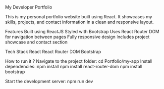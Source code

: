 My Developer Portfolio

This is my personal portfolio website built using React.
It showcases my skills, projects, and contact information in a clean and responsive layout.

Features Built using ReactJS Styled with Bootstrap Uses React Router DOM for navigation between pages Fully responsive design Includes project showcase and contact section

Tech Stack React React Router DOM Bootstrap

How to run it ? Navigate to the project folder: cd Portfolio/my-app Install dependencies: npm install npm install react-router-dom npm install bootstrap

Start the development server: npm run dev

